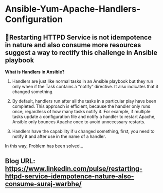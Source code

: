 # Ansible-Yum-Apache-Handlers-Configuration

## 📌Restarting HTTPD Service is not idempotence in nature and also consume more resources suggest a way to rectify this challenge in Ansible playbook

**What is Handlers in Ansible?**

1. Handlers are just like normal tasks in an Ansible playbook but they run only when if the Task contains a “notify” directive. It also indicates that it changed something.

2. By default, handlers run after all the tasks in a particular play have been completed. This approach is efficient, because the handler only runs once, regardless of how many tasks notify it. For example, if multiple tasks update a configuration file and notify a handler to restart Apache, Ansible only bounces Apache once to avoid unnecessary restarts.

3. Handlers have the capability if u changed something, first, you need to notify it and after use in the name of a handler.

In this way, Problem has been solved...

## Blog URL: https://www.linkedin.com/pulse/restarting-httpd-service-idempotence-nature-also-consume-suraj-warbhe/
